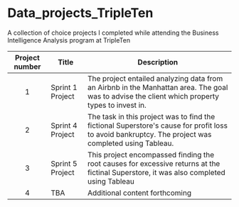 # Data_projects_TripleTen
A collection of choice projects I completed while attending the Business Intelligence Analysis program at TripleTen


| Project number | Title | Description |
| :-----------: | ----------- |----------- |
| 1 | Sprint 1 Project| The project entailed analyzing data from an Airbnb in the Manhattan area.  The goal was to advise the client which property types to invest in.|
| 2 | Sprint 4 Project| The task in this project was to find the fictional Superstore's cause for profit loss to avoid bankruptcy.  The project was completed using Tableau.|
| 3 | Sprint 5 Project | This project encompassed finding the root causes for excessive returns at the fictinal Superstore, it was also completed using Tableau|
| 4 | TBA | Additional content forthcoming|
